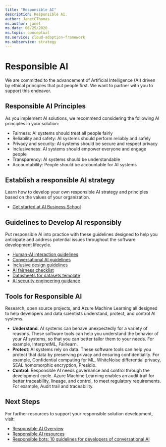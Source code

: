 ```yaml
---
title: "Responsible AI"
description: Responsible AI.
author: JanetCThomas
ms.author: janet
ms.date: 06/25/2020
ms.topic: conceptual
ms.service: cloud-adoption-framework
ms.subservice: strategy
---
```


<!-- docsTest:ignore InterpretML FairLearn -->

# Responsible AI

We are committed to the advancement of Artificial Intelligence (AI) driven by ethical principles that put people first. We want to partner with you to support this endeavor.

## Responsible AI Principles

As you implement AI solutions, we recommend considering the following AI principles in your solution:

- Fairness: AI systems should treat all people fairly
- Reliability and safety: AI systems should perform reliably and safely
- Privacy and security: AI systems should be secure and respect privacy
- Inclusiveness: AI systems should empower everyone and engage people
- Transparency: AI systems should be understandable
- Accountability: People should be accountable for AI systems

## Establish a responsible AI strategy

Learn how to develop your own responsible AI strategy and principles based on the values of your organization.

- [Get started at AI Business School](https://www.microsoft.com/ai/ai-business-school?SilentAuth=1#primaryR7)

## Guidelines to Develop AI responsibly

Put responsible AI into practice with these guidelines designed to help you anticipate and address potential issues throughout the software development lifecycle.

- [Human-AI interaction guidelines](https://aka.ms/aiguidelines)
- [Conversational AI guidelines](https://www.microsoft.com/research/publication/responsible-bots/)
- [Inclusive design guidelines](https://www.microsoft.com/design/inclusive/)
- [AI fairness checklist](https://query.prod.cms.rt.microsoft.com/cms/api/am/binary/RE4t6dA)
- [Datasheets for datasets template](https://query.prod.cms.rt.microsoft.com/cms/api/am/binary/RE4t8QB)
- [AI security engineering guidance](https://blogs.microsoft.com/on-the-issues/2019/12/06/ai-machine-learning-security/)

## Tools for Responsible AI

Research, open source projects, and Azure Machine Learning all designed to help developers and data scientists understand, protect, and control AI systems.

- **Understand**: AI systems can behave unexpectedly for a variety of reasons. These software tools can help you understand the behavior of your AI systems, so that you can better tailor them to your needs. For example, InterpretML, Fairlearn.
- **Protect**:  AI systems rely on data. These software tools can help you protect that data by preserving privacy and ensuring confidentiality. For example, Confidential computing for ML, WhiteNoise differential privacy, SEAL homomorphic encryption, Presidio.
- **Control**:  Responsible AI needs governance and control through the development cycle. Azure Machine Learning enables an audit trail for better traceability, lineage, and control, to meet regulatory requirements. For example, Audit trail and traceability.

## Next Steps

For further resources to support your responsible solution development, visit:

- [Responsible AI Overview](https://www.microsoft.com/ai/responsible-ai?activetab=pivot1:primaryr6)
- [Responsible AI resources](https://www.microsoft.com/ai/responsible-ai-resources)
- [Responsible bots: 10 guidelines for developers of conversational AI](https://www.microsoft.com/research/publication/responsible-bots/)
